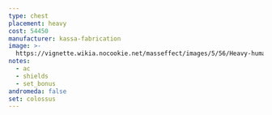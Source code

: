 ```yaml
---
type: chest
placement: heavy
cost: 54450
manufacturer: kassa-fabrication
image: >-
  https://vignette.wikia.nocookie.net/masseffect/images/5/56/Heavy-human-Colossus.png/revision/latest/scale-to-width-down/160?cb=20100209161006
notes:
  - ac
  - shields
  - set_bonus
andromeda: false
set: colossus
---
```

